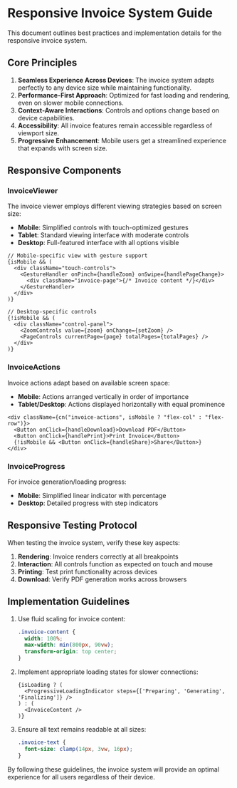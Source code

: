 
# Responsive Invoice System Guide

This document outlines best practices and implementation details for the responsive invoice system.

## Core Principles

1. **Seamless Experience Across Devices**: The invoice system adapts perfectly to any device size while maintaining functionality.
2. **Performance-First Approach**: Optimized for fast loading and rendering, even on slower mobile connections.
3. **Context-Aware Interactions**: Controls and options change based on device capabilities.
4. **Accessibility**: All invoice features remain accessible regardless of viewport size.
5. **Progressive Enhancement**: Mobile users get a streamlined experience that expands with screen size.

## Responsive Components

### InvoiceViewer

The invoice viewer employs different viewing strategies based on screen size:

- **Mobile**: Simplified controls with touch-optimized gestures
- **Tablet**: Standard viewing interface with moderate controls
- **Desktop**: Full-featured interface with all options visible

```tsx
// Mobile-specific view with gesture support
{isMobile && (
  <div className="touch-controls">
    <GestureHandler onPinch={handleZoom} onSwipe={handlePageChange}>
      <div className="invoice-page">{/* Invoice content */}</div>
    </GestureHandler>
  </div>
)}

// Desktop-specific controls
{!isMobile && (
  <div className="control-panel">
    <ZoomControls value={zoom} onChange={setZoom} />
    <PageControls currentPage={page} totalPages={totalPages} />
  </div>
)}
```

### InvoiceActions

Invoice actions adapt based on available screen space:

- **Mobile**: Actions arranged vertically in order of importance
- **Tablet/Desktop**: Actions displayed horizontally with equal prominence

```tsx
<div className={cn("invoice-actions", isMobile ? "flex-col" : "flex-row")}>
  <Button onClick={handleDownload}>Download PDF</Button>
  <Button onClick={handlePrint}>Print Invoice</Button>
  {!isMobile && <Button onClick={handleShare}>Share</Button>}
</div>
```

### InvoiceProgress

For invoice generation/loading progress:

- **Mobile**: Simplified linear indicator with percentage
- **Desktop**: Detailed progress with step indicators

## Responsive Testing Protocol

When testing the invoice system, verify these key aspects:

1. **Rendering**: Invoice renders correctly at all breakpoints
2. **Interaction**: All controls function as expected on touch and mouse
3. **Printing**: Test print functionality across devices
4. **Download**: Verify PDF generation works across browsers

## Implementation Guidelines

1. Use fluid scaling for invoice content:
   ```css
   .invoice-content {
     width: 100%;
     max-width: min(800px, 90vw);
     transform-origin: top center;
   }
   ```

2. Implement appropriate loading states for slower connections:
   ```tsx
   {isLoading ? (
     <ProgressiveLoadingIndicator steps={['Preparing', 'Generating', 'Finalizing']} />
   ) : (
     <InvoiceContent />
   )}
   ```

3. Ensure all text remains readable at all sizes:
   ```css
   .invoice-text {
     font-size: clamp(14px, 3vw, 16px);
   }
   ```

By following these guidelines, the invoice system will provide an optimal experience for all users regardless of their device.
